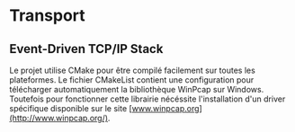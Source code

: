 Transport
============================
Event-Driven TCP/IP Stack
----------------------------
Le projet utilise CMake pour être compilé facilement sur toutes les plateformes.
Le fichier CMakeList contient une configuration pour télécharger automatiquement la bibliothèque WinPcap sur Windows.
Toutefois pour fonctionner cette librairie nécéssite l'installation d'un driver spécifique disponible sur le site [www.winpcap.org](http://www.winpcap.org/).
